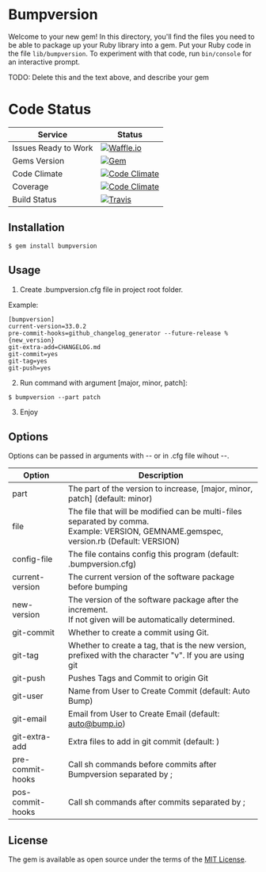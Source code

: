 # Bumpversion

Welcome to your new gem! In this directory, you'll find the files you need to be able to package up your Ruby library into a gem. Put your Ruby code in the file `lib/bumpversion`. To experiment with that code, run `bin/console` for an interactive prompt.

TODO: Delete this and the text above, and describe your gem

# Code Status



Service | Status
--------|----------
Issues Ready to Work|[![Waffle.io](https://img.shields.io/waffle/label/dlanileonardo/bumpversion/in%20progress.svg?maxAge=2592000&style=flat-square)](https://waffle.io/dlanileonardo/bumpversion)
Gems Version|[![Gem](https://img.shields.io/gem/v/bumpversion.svg?maxAge=2592000&style=flat-square)](http://badge.fury.io/rb/bumpversion)
Code Climate|[![Code Climate](https://img.shields.io/codeclimate/github/kabisaict/flow.svg?maxAge=2592000&style=flat-square)](https://codeclimate.com/github/dlanileonardo/bumpversion)
Coverage|[![Code Climate](https://img.shields.io/codeclimate/coverage/github/dlanileonardo/bumpversion.svg?maxAge=2592000&style=flat-square)](https://codeclimate.com/github/dlanileonardo/bumpversion/coverage)
Build Status|[![Travis](https://img.shields.io/travis/dlanileonardo/bumpversion.svg?maxAge=2592000&style=flat-square)](https://travis-ci.org/dlanileonardo/bumpversion)

## Installation

    $ gem install bumpversion

## Usage

1. Create .bumpversion.cfg file in project root folder.

  Example:

  ```
  [bumpversion]
  current-version=33.0.2
  pre-commit-hooks=github_changelog_generator --future-release %{new_version}
  git-extra-add=CHANGELOG.md
  git-commit=yes
  git-tag=yes
  git-push=yes
  ```

2. Run command with argument [major, minor, patch]:

  ```
  $ bumpversion --part patch
  ```

3. Enjoy

## Options

Options can be passed in arguments with -- or in .cfg file wihout --.

Option|Description
--------|----------
part|The part of the version to increase, [major, minor, patch] (default: minor)
file|The file that will be modified can be multi-files separated by comma. <br /> Example: VERSION, GEMNAME.gemspec, version.rb (Default: VERSION)
config-file|The file contains config this program (default: .bumpversion.cfg)
current-version|The current version of the software package before bumping
new-version| The version of the software package after the increment. <br /> If not given will be automatically determined.
git-commit|Whether to create a commit using Git.
git-tag|Whether to create a tag, that is the new version, prefixed with the character "v". If you are using git
git-push|Pushes Tags and Commit to origin Git
git-user|Name from User to Create Commit (default: Auto Bump)
git-email|Email from User to Create Email (default: auto@bump.io)
git-extra-add|Extra files to add in git commit (default: )
pre-commit-hooks|Call sh commands before commits after Bumpversion separated by ;
pos-commit-hooks|Call sh commands after commits separated by ;

## License

The gem is available as open source under the terms of the [MIT License](http://opensource.org/licenses/MIT).
